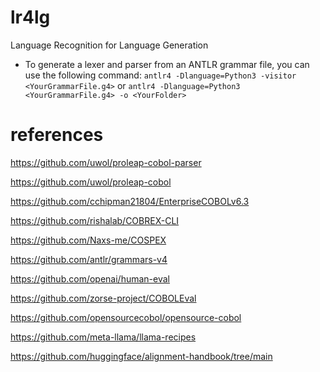 # lr4lg

Language Recognition for Language Generation

- To generate a lexer and parser from an ANTLR grammar file, you can use the following command: `antlr4 -Dlanguage=Python3 -visitor <YourGrammarFile.g4>` or `antlr4 -Dlanguage=Python3 <YourGrammarFile.g4> -o <YourFolder>`

# references

https://github.com/uwol/proleap-cobol-parser

https://github.com/uwol/proleap-cobol

https://github.com/cchipman21804/EnterpriseCOBOLv6.3

https://github.com/rishalab/COBREX-CLI

https://github.com/Naxs-me/COSPEX

https://github.com/antlr/grammars-v4

https://github.com/openai/human-eval

https://github.com/zorse-project/COBOLEval

https://github.com/opensourcecobol/opensource-cobol

https://github.com/meta-llama/llama-recipes

https://github.com/huggingface/alignment-handbook/tree/main